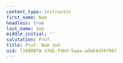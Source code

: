 ```yaml
---
content_type: instructor
first_name: Nam
headless: true
last_name: Suh
middle_initial: ''
salutation: Prof.
title: Prof. Nam Suh
uid: 71688078-376b-f4b9-5aaa-ade64d30f987
---
```

